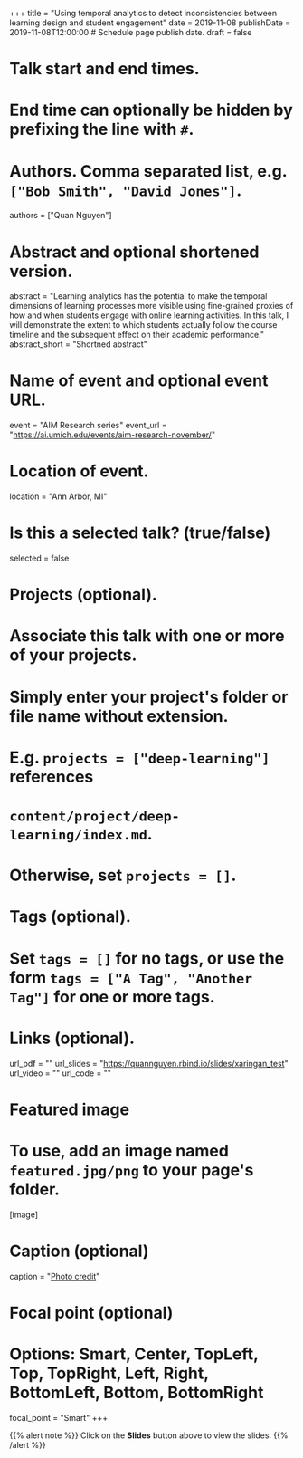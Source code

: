 +++
title = "Using temporal analytics to detect inconsistencies between learning design and student engagement"
date = 2019-11-08
publishDate = 2019-11-08T12:00:00  # Schedule page publish date.
draft = false

# Talk start and end times.
#   End time can optionally be hidden by prefixing the line with `#`.


# Authors. Comma separated list, e.g. `["Bob Smith", "David Jones"]`.
authors = ["Quan Nguyen"]

# Abstract and optional shortened version.
abstract = "Learning analytics has the potential to make the temporal dimensions of learning processes more visible using fine-grained proxies of how and when students engage with online learning activities. In this talk, I will demonstrate the extent to which students actually follow the course timeline and the subsequent effect on their academic performance."
abstract_short = "Shortned abstract"

# Name of event and optional event URL.
event = "AIM Research series"
event_url = "https://ai.umich.edu/events/aim-research-november/"

# Location of event.
location = "Ann Arbor, MI"

# Is this a selected talk? (true/false)
selected = false

# Projects (optional).
#   Associate this talk with one or more of your projects.
#   Simply enter your project's folder or file name without extension.
#   E.g. `projects = ["deep-learning"]` references 
#   `content/project/deep-learning/index.md`.
#   Otherwise, set `projects = []`.

# Tags (optional).
#   Set `tags = []` for no tags, or use the form `tags = ["A Tag", "Another Tag"]` for one or more tags.

# Links (optional).
url_pdf = ""
url_slides = "https://quannguyen.rbind.io/slides/xaringan_test"
url_video = ""
url_code = ""


# Featured image
# To use, add an image named `featured.jpg/png` to your page's folder. 
[image]
  # Caption (optional)
  caption = "[Photo credit](https://pixabay.com/illustrations/mosaic-color-colorful-structure-758754/)"

  # Focal point (optional)
  # Options: Smart, Center, TopLeft, Top, TopRight, Left, Right, BottomLeft, Bottom, BottomRight
  focal_point = "Smart"
+++

{{% alert note %}}
Click on the **Slides** button above to view the slides.
{{% /alert %}}
